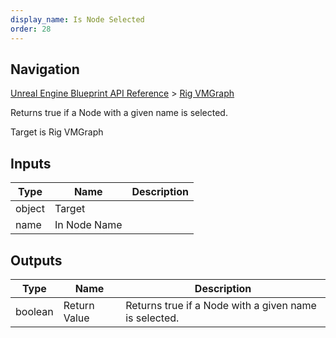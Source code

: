 ```yaml
---
display_name: Is Node Selected
order: 28
---
```

## Navigation

[Unreal Engine Blueprint API Reference](https://dev.epicgames.com/documentation/en-us/unreal-engine/BlueprintAPI) > [Rig VMGraph](https://dev.epicgames.com/documentation/en-us/unreal-engine/BlueprintAPI/RigVMGraph)

Returns true if a Node with a given name is selected.

Target is Rig VMGraph

## Inputs

| Type | Name | Description |
| --- | --- | --- |
| object | Target |  |
| name | In Node Name |  |

## Outputs

| Type | Name | Description |
| --- | --- | --- |
| boolean | Return Value | Returns true if a Node with a given name is selected. |
